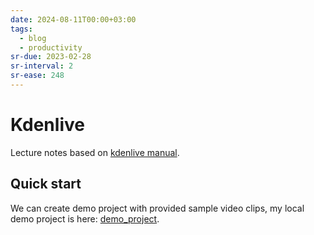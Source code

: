 ```yaml
---
date: 2024-08-11T00:00+03:00
tags:
  - blog
  - productivity
sr-due: 2023-02-28
sr-interval: 2
sr-ease: 248
---
```


# Kdenlive

Lecture notes based on [kdenlive manual](https://docs.kdenlive.org/en/).

## Quick start

We can create demo project with provided sample video clips, my local demo
project is here: [demo_project](file:///home/inom/Arts_and_Entertainment/video-editing/kdenlive-tutorial-videos/).
